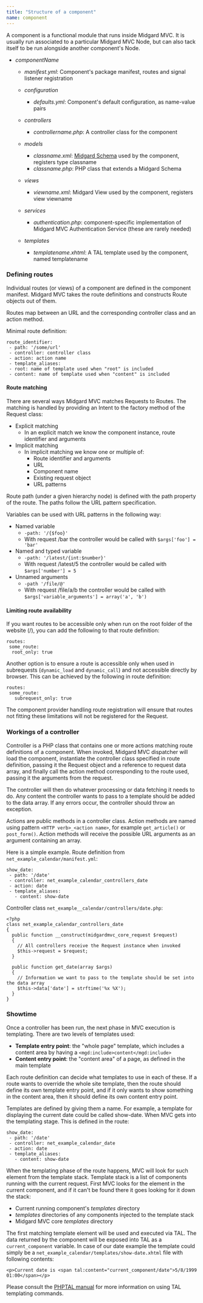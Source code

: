 ```yaml
---
title: "Structure of a component"
name: component
---
```

A component is a functional module that runs inside Midgard MVC. It is usually run associated to a particular Midgard MVC Node, but can also tack itself to be run alongside another component's Node.

* _componentName_

  * _manifest.yml_: Component's package manifest, routes and signal listener registration
  * _configuration_

    - _defaults.yml_: Component's default configuration, as name-value pairs
  * _controllers_

    - _controllername.php_: A controller class for the component
  * _models_

    - _classname.xml_: [Midgard Schema](/midgard2/#mgdschema) used by the component, registers type classname
    - _classname.php_: PHP class that extends a Midgard Schema
  * _views_

    - _viewname.xml_: Midgard View used by the component, registers view viewname
  * _services_

    - _authentication.php_: component-specific implementation of Midgard MVC Authentication Service (these are rarely needed)
  * _templates_

    - _templatename.xhtml_: A TAL template used by the component, named templatename

### Defining routes

Individual routes (or views) of a component are defined in the component manifest. Midgard MVC takes the route definitions and constructs Route objects out of them.

Routes map between an URL and the corresponding controller class and an action method.

Minimal route definition:

    route_identifier:
     - path: '/some/url'
     - controller: controller class
     - action: action name
     - template_aliases:
     - root: name of template used when "root" is included
     - content: name of template used when "content" is included

#### Route matching

There are several ways Midgard MVC matches Requests to Routes. The matching is handled by providing an Intent to the factory method of the Request class:

* Explicit matching
  * In an explicit match we know the component instance, route identifier and arguments
* Implicit matching
  * In implicit matching we know one or multiple of:
    * Route identifier and arguments
    * URL
    * Component name
    * Existing request object
    * URL patterns

Route path (under a given hierarchy node) is defined with the path property of the route. The paths follow the URL pattern specification.

Variables can be used with URL patterns in the following way:

* Named variable
  * `-path: '/{$foo}'`
  * With request /bar the controller would be called with `$args['foo'] = 'bar'`
* Named and typed variable
  * `-path: '/latest/{int:$number}'`
  * With request /latest/5 the controller would be called with `$args['number'] = 5`
* Unnamed arguments
  * `-path '/file/@'`
  * With request /file/a/b the controller would be called with `$args['variable_arguments'] = array('a', 'b')`

#### Limiting route availability

If you want routes to be accessible only when run on the root folder of the website (/), you can add the following to that route definition:

    routes:
     some_route:
      root_only: true

Another option is to ensure a route is accessible only when used in subrequests (`dynamic_load` and `dynamic_call`) and not accessible directly by browser. This can be achieved by the following in route definition:

    routes:
     some_route:
       subrequest_only: true

The component provider handling route registration will ensure that routes not fitting these limitations will not be registered for the Request.

### Workings of a controller

Controller is a PHP class that contains one or more actions matching route definitions of a component. When invoked, Midgard MVC dispatcher will load the component, instantiate the controller class specified in route definition, passing it the Request object and a reference to request data array, and finally call the action method corresponding to the route used, passing it the arguments from the request.


The controller will then do whatever processing or data fetching it needs to do. Any content the controller wants to pass to a template should be added to the data array. If any errors occur, the controller should throw an exception.

Actions are public methods in a controller class. Action methods are named using pattern `<HTTP verb>_<action name>`, for example `get_article()` or `post_form()`. Action methods will receive the possible URL arguments as an argument containing an array.

Here is a simple example. Route definition from `net_example_calendar/manifest.yml`:

    show_date:
     - path: '/date'
     - controller: net_example_calendar_controllers_date
     - action: date
     - template_aliases:
       - content: show-date

Controller class `net_example__calendar/controllers/date.php`:

    <?php
    class net_example_calendar_controllers_date
    {
      public function __construct(midgardmvc_core_request $request)
      {
        // All controllers receive the Request instance when invoked
        $this->request = $request;
      }

      public function get_date(array $args)
      {
        // Information we want to pass to the template should be set into the data array
        $this->data['date'] = strftime('%x %X');
      }
    }

### Showtime

Once a controller has been run, the next phase in MVC execution is templating. There are two levels of templates used:

*   **Template entry point**: the "whole page" template, which includes a content area by having a `<mgd:include>content</mgd:include>`
*   **Content entry point**: the "content area" of a page, as defined in the main template

Each route definition can decide what templates to use in each of these. If a route wants to override the whole site template, then the route should define its own template entry point, and if it only wants to show something in the content area, then it should define its own content entry point.

Templates are defined by giving them a name. For example, a template for displaying the current date could be called show-date. When MVC gets into the templating stage. This is defined in the route:

    show_date:
     - path: '/date'
     - controller: net_example_calendar_date
     - action: date
     - template_aliases:
       - content: show-date

When the templating phase of the route happens, MVC will look for such element from the template stack. Template stack is a list of components running with the current request. First MVC looks for the element in the current component, and if it can't be found there it goes looking for it down the stack:

*   Current running component's _templates_ directory
*   _templates_ directories of any components injected to the template stack
*   Midgard MVC core _templates_ directory

The first matching template element will be used and executed via TAL. The data returned by the component will be exposed into TAL as a `current_component` variable. In case of our date example the template could simply be a `net_example_calendar/templates/show-date.xhtml` file with following contents:

    <p>Current date is <span tal:content="current_component/date">5/8/1999 01:00</span></p>

Please consult the [PHPTAL manual](http://phptal.org/manual/en/) for more information on using TAL templating commands.
